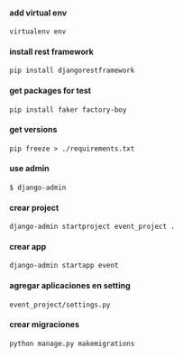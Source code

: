 #### add virtual env

`virtualenv env`

#### install rest framework

`pip install djangorestframework`


#### get packages for test

`pip install faker factory-boy`


#### get versions

`pip freeze > ./requirements.txt`

#### use admin


`$ django-admin`


#### crear project

`django-admin startproject event_project .`


#### crear app

`django-admin startapp event`

#### agregar aplicaciones en setting

`event_project/settings.py`

#### crear migraciones

`python manage.py makemigrations`

